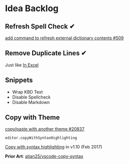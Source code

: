 # Idea Backlog

## Refresh Spell Check ✔

[add command to refresh external dictionary contents #509](https://github.com/streetsidesoftware/vscode-spell-checker/issues/509)

## Remove Duplicate Lines ✔

Just like [In Excel](https://support.microsoft.com/en-us/office/find-and-remove-duplicates-00e35bea-b46a-4d5d-b28e-66a552dc138d)

## Snippets

* Wrap KBD Text
* Disable Spellcheck
* Disable Markdown

## Copy with Theme

[copy/paste with another theme #20837](https://github.com/microsoft/vscode/issues/20837)

`editor.copyWithSyntaxHighlighting`

[Copy with syntax highlighting](https://code.visualstudio.com/updates/v1_10#_copy-with-syntax-highlighting) in v1.10 (Feb 2017)

**Prior Art**: [atian25/vscode-copy-syntax](https://github.com/atian25/vscode-copy-syntax)
